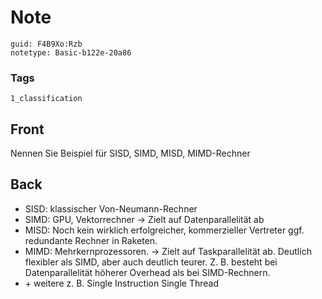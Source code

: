 # Note
```
guid: F4B9Xo:Rzb
notetype: Basic-b122e-20a86
```

### Tags
```
1_classification
```

## Front
Nennen Sie Beispiel für SISD, SIMD, MISD, MIMD-Rechner

## Back
<ul>
  <li>SISD: klassischer Von-Neumann-Rechner
  <li>SIMD: GPU, Vektorrechner → Zielt auf Datenparallelität ab
  <li>MISD: Noch kein wirklich erfolgreicher, kommerzieller
  Vertreter ggf. redundante Rechner in Raketen.
  <li>MIMD: Mehrkernprozessoren. → Zielt auf Taskparallelität ab.
  Deutlich flexibler als SIMD, aber auch deutlich teurer. Z. B.
  besteht bei Datenparallelität höherer Overhead als bei
  SIMD-Rechnern.
  <li>+ weitere z. B. Single Instruction Single Thread
</ul>
